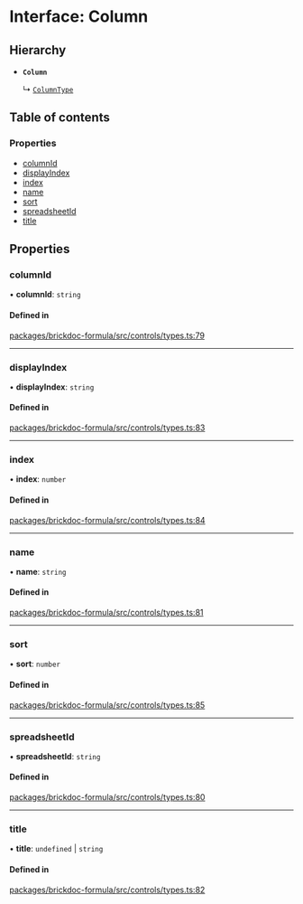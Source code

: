 # Interface: Column

## Hierarchy

- **`Column`**

  ↳ [`ColumnType`](ColumnType.md)

## Table of contents

### Properties

- [columnId](Column.md#columnid)
- [displayIndex](Column.md#displayindex)
- [index](Column.md#index)
- [name](Column.md#name)
- [sort](Column.md#sort)
- [spreadsheetId](Column.md#spreadsheetid)
- [title](Column.md#title)

## Properties

### <a id="columnid" name="columnid"></a> columnId

• **columnId**: `string`

#### Defined in

[packages/brickdoc-formula/src/controls/types.ts:79](https://github.com/mashcard/mashcard/blob/main/packages/brickdoc-formula/src/controls/types.ts#L79)

---

### <a id="displayindex" name="displayindex"></a> displayIndex

• **displayIndex**: `string`

#### Defined in

[packages/brickdoc-formula/src/controls/types.ts:83](https://github.com/mashcard/mashcard/blob/main/packages/brickdoc-formula/src/controls/types.ts#L83)

---

### <a id="index" name="index"></a> index

• **index**: `number`

#### Defined in

[packages/brickdoc-formula/src/controls/types.ts:84](https://github.com/mashcard/mashcard/blob/main/packages/brickdoc-formula/src/controls/types.ts#L84)

---

### <a id="name" name="name"></a> name

• **name**: `string`

#### Defined in

[packages/brickdoc-formula/src/controls/types.ts:81](https://github.com/mashcard/mashcard/blob/main/packages/brickdoc-formula/src/controls/types.ts#L81)

---

### <a id="sort" name="sort"></a> sort

• **sort**: `number`

#### Defined in

[packages/brickdoc-formula/src/controls/types.ts:85](https://github.com/mashcard/mashcard/blob/main/packages/brickdoc-formula/src/controls/types.ts#L85)

---

### <a id="spreadsheetid" name="spreadsheetid"></a> spreadsheetId

• **spreadsheetId**: `string`

#### Defined in

[packages/brickdoc-formula/src/controls/types.ts:80](https://github.com/mashcard/mashcard/blob/main/packages/brickdoc-formula/src/controls/types.ts#L80)

---

### <a id="title" name="title"></a> title

• **title**: `undefined` \| `string`

#### Defined in

[packages/brickdoc-formula/src/controls/types.ts:82](https://github.com/mashcard/mashcard/blob/main/packages/brickdoc-formula/src/controls/types.ts#L82)
